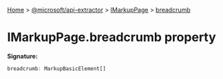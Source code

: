 [Home](./index) &gt; [@microsoft/api-extractor](api-extractor.md) &gt; [IMarkupPage](api-extractor.imarkuppage.md) &gt; [breadcrumb](api-extractor.imarkuppage.breadcrumb.md)

# IMarkupPage.breadcrumb property


**Signature:**
```javascript
breadcrumb: MarkupBasicElement[]
```
